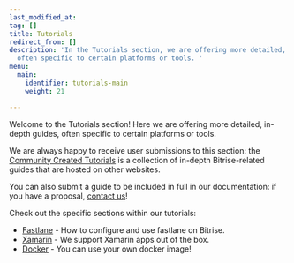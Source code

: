 ```yaml
---
last_modified_at: 
tag: []
title: Tutorials
redirect_from: []
description: 'In the Tutorials section, we are offering more detailed, in-depth guides,
  often specific to certain platforms or tools. '
menu:
  main:
    identifier: tutorials-main
    weight: 21

---
```

Welcome to the Tutorials section! Here we are offering more detailed, in-depth guides, often specific to certain platforms or tools.

We are always happy to receive user submissions to this section: the [Community Created Tutorials](/tutorials/community-created/) is a collection of in-depth Bitrise-related guides that are hosted on other websites.

You can also submit a guide to be included in full in our documentation: if you have a proposal, [contact us](https://www.bitrise.io/contact)!

Check out the specific sections within our tutorials:

* [Fastlane](/tutorials/fastlane/index/) - How to configure and use fastlane on Bitrise.
* [Xamarin](/tutorials/xamarin/index/) - We support Xamarin apps out of the box.
* [Docker](/tutorials/docker/index/) - You can use your own docker image!